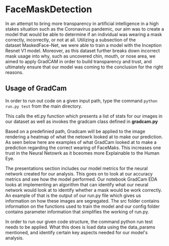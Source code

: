 # FaceMaskDetection
In an attempt to bring more transparency in artificial intelligence in a high stakes situation such as the Coronavirus pandemic, our aim was to create a model that would be able to determine if an individual was wearing a mask correctly, incorrectly, or not at all. Utilizing a subsection of the dataset MaskedFace-Net, we were able to train a model with the Inception Resnet V1 model. Moreover, as this dataset further breaks down incorrect mask usage into why, such as uncovered chin, mouth, or nose area, we aimed to apply GradCAM in order to build transparency and trust, and ultimately ensure that our model was coming to the conclusion for the right reasons.

## Usage of GradCam

In order to run out code on a given input path, type the command ```python run.py test``` from the main directory. 

This calls the etl.py function which presents a list of stats for our images in our dataset as well as invokes the gradcam class defined in **gradcam.py** 

Based on a predefinied path, Gradcam will be applied to the image rendering a heatmap of what the netowrk looked at to make our prediction. As seen below here are examples of what GradCam looked at to make a prediction regarding the correct wearing of FaceMaks. This increases one trust in the Neural Netowrk as it bceomes more Explainable to the Human Eye. 

The presentations section includes our model metrics for the neural network created for our analysis. This goes on to look at our accuracy metrics and see how the model performed. Our notebook GradCam EDA looks at implementing an algorithm that can identify what our neural network would look at to identify whether a mask would be work correctly. An example of that is the output of our run.py file which gives us information on how these images are segregated. The src folder contains information on the functions used to train the model and our config folder contains parameter information that simplifies the working of run.py. 

In order to run our given code structure, the command python run test needs to be applied. What this does is load data using the data_params mentioned, and identify certain key aspects needed for our model's analysis. 
